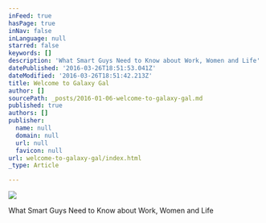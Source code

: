 ```yaml
---
inFeed: true
hasPage: true
inNav: false
inLanguage: null
starred: false
keywords: []
description: 'What Smart Guys Need to Know about Work, Women and Life'
datePublished: '2016-03-26T18:51:53.041Z'
dateModified: '2016-03-26T18:51:42.213Z'
title: Welcome to Galaxy Gal
author: []
sourcePath: _posts/2016-01-06-welcome-to-galaxy-gal.md
published: true
authors: []
publisher:
  name: null
  domain: null
  url: null
  favicon: null
url: welcome-to-galaxy-gal/index.html
_type: Article

---
```

![](https://the-grid-user-content.s3-us-west-2.amazonaws.com/85e59997-aa62-458e-80b2-610953f2f204.jpg)

What Smart Guys Need to Know about Work, Women and Life